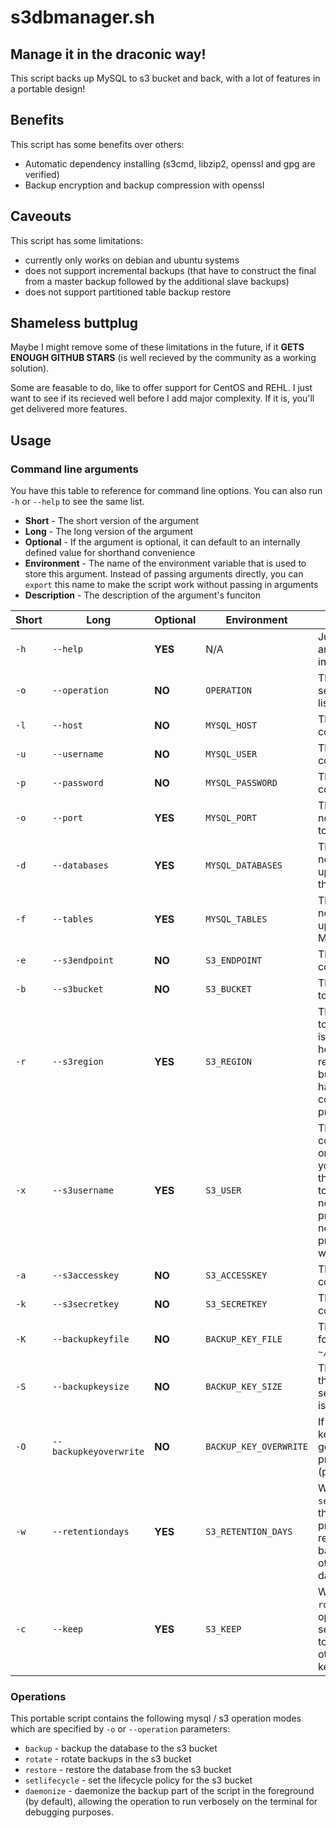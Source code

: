 # s3dbmanager.sh

## Manage it in the draconic way!

This script backs up MySQL to s3 bucket and back, with a lot of features in a portable design!

## Benefits

This script has some benefits over others:

- Automatic dependency installing (s3cmd, libzip2, openssl and gpg are verified)
- Backup encryption and backup compression with openssl

## Caveouts

This script has some limitations:

- currently only works on debian and ubuntu systems
- does not support incremental backups (that have to construct the final from a master backup followed by the additional slave backups)
- does not support partitioned table backup restore

## Shameless buttplug

Maybe I might remove some of these limitations in the future, if it **GETS ENOUGH GITHUB STARS** (is well recieved by the community as a working solution).

Some are feasable to do, like to offer support for CentOS and REHL.  I just want to see if its recieved well before I add major complexity.  If it is, you'll get delivered more features.

## Usage

### Command line arguments

You have this table to reference for command line options.  You can also run ``-h`` or ``--help`` to see the same list.

* **Short** - The short version of the argument
* **Long** - The long version of the argument
* **Optional** - If the argument is optional, it can default to an internally defined value for shorthand convenience
* **Environment** - The name of the environment variable that is used to store this argument.  Instead of passing arguments directly, you can ``export`` this name to make the script work without passing in arguments
* **Description** - The description of the argument's funciton

| Short | Long | Optional | Environment | Description |
| ----- | ---- | ---- | ---- | ---- |
| ``-h`` | ``--help`` | **YES** | N/A | Just displays the usage and some program information |
| ``-o`` | ``--operation`` | **NO** | ``OPERATION`` | The operation to perform, see below for a complete list of these options |
| ``-l`` | ``--host`` | **NO** | ``MYSQL_HOST`` | The MySQL host to connect to |
| ``-u`` | ``--username`` | **NO** | ``MYSQL_USER`` | The MySQL username to connect with |
| ``-p`` | ``--password`` | **NO** | ``MYSQL_PASSWORD`` | The MySQL password to connect with |
| ``-o`` | ``--port`` | **YES** | ``MYSQL_PORT`` | The port to connect to, if none specified it defaults to 3306 |  
| ``-d`` | ``--databases`` | **YES** | ``MYSQL_DATABASES`` | The database to backup, if none is specified, it backs up all of the databases on the MySQL server |
| ``-f`` | ``--tables`` | **YES** | ``MYSQL_TABLES`` | The tables to backup, if none is specified, it backs up all of the tables on the MySQL server |
| ``-e`` | ``--s3endpoint`` | **NO** | ``S3_ENDPOINT`` | The S3 endpoint to connect to |
| ``-b`` | ``--s3bucket`` | **NO** | ``S3_BUCKET`` | The S3 bucket to connect to |
| ``-r`` | ``--s3region`` | **YES** | ``S3_REGION`` | The S3 region to connect to, if none is specified, this is interpreted from the host specified.  This is not required by all providers, but some may need to have it, so it is provided for compatibility with those providers |
| ``-x`` | ``--s3username`` | **YES** | ``S3_USER`` | The S3 username to connect with.  Depending on your IAM configuration, you may have to specify the username to connect to the bucket with.  This is not required by all providers, but some may need to have it, thus it is provided for compatibility with those providers. |
| ``-a`` | ``--s3accesskey`` | **NO** | ``S3_ACCESSKEY`` | The S3 access key to connect with |
| ``-k`` | ``--s3secretkey`` | **NO** | ``S3_SECRETKEY`` | The S3 secret key to connect with |
| ``-K`` | ``--backupkeyfile`` | **NO** | ``BACKUP_KEY_FILE`` | The backup key file to use for encryption (defaults to ``~/s3dbmanager_backup.key``) |
| ``-S`` | ``--backupkeysize`` | **NO** | ``BACKUP_KEY_SIZE`` | The backup key file size, the higher it is the more secure the encryption key is (defaults to 32) |
| ``-O`` | ``--backupkeyoverwrite`` | **NO** | ``BACKUP_KEY_OVERWRITE`` | If specified, the backup key file will be re-generated without prompting the user (potentially dangerous) |
| ``-w`` | ``--retentiondays`` | **YES** | ``S3_RETENTION_DAYS`` | When specifying the ``setlifecycle`` operation, this option can be provided to set the retention period of backups in days, otherwise it defaults to 7 days. |
| ``-c`` | ``--keep`` | **YES** | ``S3_KEEP`` | When specifying the ``rotate`` operation, this option can be provided to set the number of backups to keep in the s3 bucket, otherwise it defaults to keeping 14 backup files |

### Operations

This portable script contains the following mysql / s3 operation modes which are specified by ``-o`` or ``--operation`` parameters:

- ``backup`` - backup the database to the s3 bucket
- ``rotate`` - rotate backups in the s3 bucket
- ``restore`` - restore the database from the s3 bucket
- ``setlifecycle`` - set the lifecycle policy for the s3 bucket
- ``daemonize`` - daemonize the backup part of the script in the foreground (by default), allowing the operation to run verbosely on the terminal for debugging purposes.